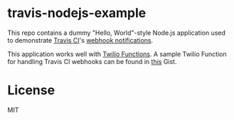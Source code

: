 # travis-nodejs-example

This repo contains a dummy "Hello, World"-style Node.js application used to demonstrate [Travis CI](https://travis-ci.org/)'s
[webhook notifications](https://docs.travis-ci.com/user/notifications/#Configuring-webhook-notifications).

This application works well with [Twilio Functions](https://www.twilio.com/functions). A sample Twilio Function
for handling Travis CI webhooks can be found in [this](https://gist.github.com/Brodan/288ff0448c9c981cfb9d89c626929f85) Gist.

# License
MIT
